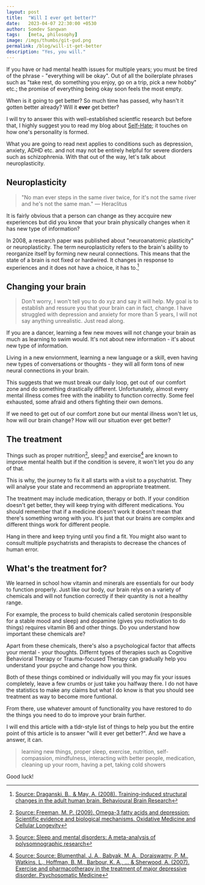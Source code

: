 ```yaml
---
layout: post
title:  "Will I ever get better?"
date:   2023-04-07 22:30:00 +0530
author: Somdev Sangwan
tags:   [meta, philosophy]
image: /imgs/thumbs/git-gud.png
permalink: /blog/will-it-get-better
description: "Yes, you will."
---
```


If you have or had mental health issues for multiple years; you must be tired of the phrase - "everything will be okay". Out of all the boilerplate phrases such as "take rest, do something you enjoy, go on a trip, pick a new hobby" etc.; the promise of everything being okay soon feels the most empty.  

When is it going to get better? So much time has passed, why hasn't it gotten better already? Will it **ever** get better?

I will try to answer this with well-established scientfic research but before that, I highly suggest you to read my blog about [Self-Hate](https://s0md3v.github.io/blog/self-hate-and-regrets); it touches on how one's personality is formed.

What you are going to read next applies to conditions such as depression, anxiety, ADHD etc. and not may not be entirely helpful for severe diorders such as schizophrenia. With that out of the way, let's talk about neuroplasticity.

## Neuroplasticity

> "No man ever steps in the same river twice, for it's not the same river and he's not the same man." ― Heraclitus

It is fairly obvious that a person can change as they accquire new experiences but did you know that your brain physically changes when it has new type of information?

In 2008, a research paper was published about "neuroanatomic plasticity" or neuroplasticity. The term neuroplasticity refers to the brain's ability to reorganize itself by forming new neural connections. This means that the state of a brain is not fixed or hardwired. It changes in response to experiences and it does not have a choice, it has to.[^neuroplasticity]

## Changing your brain

> Don't worry, I won't tell you to do xyz and say it will help. My goal is to establish and ressure you that your brain can in fact, change. I have struggled with depression and anxiety for more than 5 years, I will not say anything unrealistic. Just read along.

If you are a dancer, learning a few new moves will not change your brain as much as learning to swim would. It's not about new information - it's about new type of information. 

Living in a new enviornment, learning a new language or a skill, even having new types of conversations or thoughts - they will all form tons of new neural connections in your brain.

This suggests that we must break our daily loop, get out of our comfort zone and do something drastically different. Unfortunately, almost every mental illness comes free with the inability to function correctly. Some feel exhausted, some afraid and others fighting their own demons.  

If we need to get out of our comfort zone but our mental illness won't let us, how will our brain change? How will our situation ever get better?

## The treatment

Things such as proper nutrition[^nutrition], sleep[^sleep] and exercise[^exercise] are known to improve mental health but if the condition is severe, it won't let you do any of that.

This is why, the journey to fix it all starts with a visit to a psychatrist. They will analyse your state and recommend an appropriate treatment.

The treatment may include medication, therapy or both. If your condition doesn't get better, they will keep trying with different medications. You should remember that if a medicine doesn't work it doesn't mean that there's something wrong with you. It's just that our brains are complex and different things work for different people.  
  
Hang in there and keep trying until you find a fit. You might also want to consult multiple psychatrists and therapists to decrease the chances of human error.

## What's the treatment for?

We learned in school how vitamin and minerals are essentials for our body to function properly. Just like our body, our brain relys on a variety of chemicals and will not function correctly if their quantity is not a healthy range.  
  
For example, the process to build chemicals called serotonin (responsible for a stable mood and sleep) and dopamine (gives you motivation to do things) requires vitamin B6 and other things. Do you understand how important these chemicals are?

Apart from these chemicals, there's also a psychological factor that affects your mental - your thoughts. Differnt types of therapies such as Cognitive Behavioral Therapy or Trauma-focused Therapy can gradually help you understand your psyche and change how you think.

Both of these things combined or individually will you may fix your issues completely, leave a few crumbs or just take you halfway there. I do not have the statistics to make any claims but what I do know is that you should see treatment as way to become more funtional.

From there, use whatever amount of functionality you have restored to do the things you need to do to improve your brain further.

I will end this article with a tldr-style list of things to help you but the entire point of this article is to answer "will it ever get better?". And we have a answer, it can.

> learning new things, proper sleep, exercise, nutrition, self-compassion, mindfulness, interacting with better people, medication, cleaning up your room, having a pet, taking cold showers

Good luck!

[^neuroplasticity]: [Source: Draganski, B., & May, A. (2008). Training-induced structural changes in the adult human brain. Behavioural Brain Research](https://pubmed.ncbi.nlm.nih.gov/18378330/)
[^nutrition]: [Source: Freeman, M. P. (2009). Omega-3 fatty acids and depression: Scientific evidence and biological mechanisms. Oxidative Medicine and Cellular Longevity](https://www.ncbi.nlm.nih.gov/pmc/articles/PMC3976923/)
[^sleep]: [Source: Sleep and mental disorders: A meta-analysis of polysomnographic research](https://pubmed.ncbi.nlm.nih.gov/21300408/)
[^exercise]: [Source: Source: Blumenthal, J. A., Babyak, M. A., Doraiswamy, P. M., Watkins, L., Hoffman, B. M., Barbour, K. A., … & Sherwood, A. (2007). Exercise and pharmacotherapy in the treatment of major depressive disorder. Psychosomatic Medicine](https://www.ncbi.nlm.nih.gov/pmc/articles/PMC2702700/)
